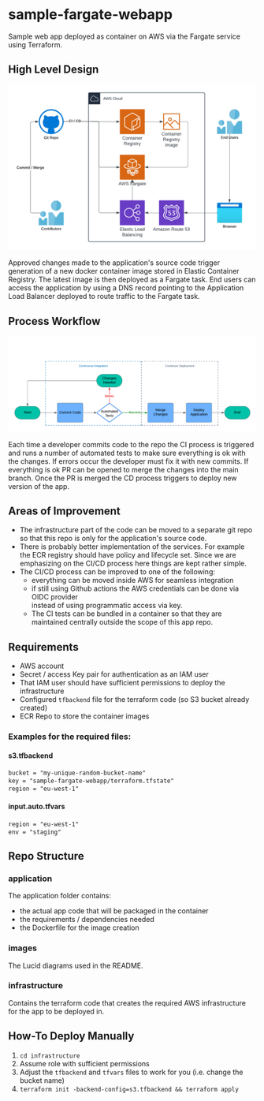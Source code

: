 # sample-fargate-webapp

Sample web app deployed as container on AWS via the Fargate service using Terraform.

## High Level Design

![high_level_diagram.png](images/high_level_diagram.png)

Approved changes made to the application's source code trigger generation of a new
docker container image stored in Elastic Container Registry.
The latest image is then deployed as a Fargate task.
End users can access the application by using a DNS record pointing to the
Application Load Balancer deployed to route traffic to the Fargate task.

## Process Workflow

![development_workflow.png](images/development_workflow.png)

Each time a developer commits code to the repo the CI process is triggered and
runs a number of automated tests to make sure everything is ok with the changes.
If errors occur the developer must fix it with new commits.
If everything is ok PR can be opened to merge the changes into the main branch.
Once the PR is merged the CD process triggers to deploy new version of the app.

## Areas of Improvement

* The infrastructure part of the code can be moved to a separate git repo so that
this repo is only for the application's source code. 
* There is probably better implementation of the services. For example the ECR registry
should have policy and lifecycle set. Since we are emphasizing on the CI/CD process here
things are kept rather simple.
* The CI/CD process can be improved to one of the following:
  * everything can be moved inside AWS for seamless integration
  * if still using Github actions the AWS credentials can be done via OIDC provider  
  instead of using programmatic access via key.
  * The CI tests can be bundled in a container so that they are maintained centrally
  outside the scope of this app repo.

## Requirements

* AWS account
* Secret / access Key pair for authentication as an IAM user
* That IAM user should have sufficient permissions to deploy the infrastructure
* Configured `tfbackend` file for the terraform code (so S3 bucket already created)
* ECR Repo to store the container images

### Examples for the required files:

#### s3.tfbackend

```hcl
bucket = "my-unique-random-bucket-name"
key = "sample-fargate-webapp/terraform.tfstate"
region = "eu-west-1"
```

#### input.auto.tfvars

```hcl
region = "eu-west-1"
env = "staging"
```

## Repo Structure

### application

The application folder contains:

* the actual app code that will be packaged in the container
* the requirements / dependencies needed
* the Dockerfile for the image creation

### images

The Lucid diagrams used in the README.

### infrastructure

Contains the terraform code that creates the required AWS infrastructure 
for the app to be deployed in.

## How-To Deploy Manually

1. `cd infrastructure`
2. Assume role with sufficient permissions
3. Adjust the `tfbackend` and `tfvars` files to work for you (i.e. change the bucket name)
4. `terraform init -backend-config=s3.tfbackend && terraform apply`